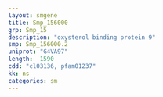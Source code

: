 ```yaml
---
layout: smgene
title: Smp_156000
grp: Smp_15
description: "oxysterol binding protein 9"
smp: Smp_156000.2
uniprot: "G4VA97"
length:  1590
cdd: "cl03136, pfam01237"
kk: ns
categories: sm
---
```

